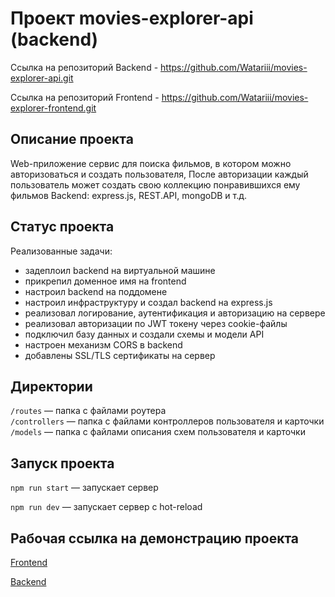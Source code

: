 # Проект movies-explorer-api (backend)


Ссылка на репозиторий Backend  - https://github.com/Watariii/movies-explorer-api.git

Ссылка на репозиторий Frontend - https://github.com/Watariii/movies-explorer-frontend.git

## Описание проекта

Web-приложение сервис для поиска фильмов, в котором можно авторизоваться и создать пользователя, После авторизации каждый пользователь может создать свою коллекцию понравившихся ему фильмов
Backend: express.js, REST.API, mongoDB и т.д.

## Статус проекта

Реализованные задачи:
- задеплоил backend на виртуальной машине 
- прикрепил доменное имя на frontend 
- настроил backend на поддомене 
- настроил инфраструктуру и создал backend на express.js 
- реализовал логирование, аутентификация и авторизацию на сервере 
- реализовал авторизации по JWT токену через cookie-файлы 
- подключил базу данных и создали схемы и модели API 
- настроен механизм CORS в backend 
- добавлены SSL/TLS сертификаты на сервер 

## Директории

`/routes` — папка с файлами роутера  
`/controllers` — папка с файлами контроллеров пользователя и карточки   
`/models` — папка с файлами описания схем пользователя и карточки  
  
## Запуск проекта

`npm run start` — запускает сервер

`npm run dev` — запускает сервер с hot-reload

## Рабочая ссылка на демонстрацию проекта

[Frontend](https://movies-explorer.sukhov-nikita.ru/)

[Backend](https://api.movies-explorer.sukhov-nikita.ru/)
